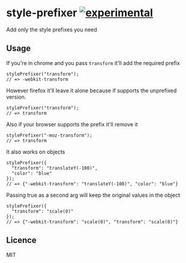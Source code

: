 # style-prefixer [![experimental](http://hughsk.github.io/stability-badges/dist/experimental.svg)](http://github.com/hughsk/stability-badges)
Add only the style prefixes you need


## Usage
If you're in chrome and you pass `transform` it'll add the required prefix

    stylePrefixer("transform");
    // => -webkit-transform

However firefox it'll leave it alone because if supports the unprefixed version.

    stylePrefixer("transform");
    // => transform

Also if your browser supports the prefix it'll remove it

    stylePrefixer("-moz-transform");
    // => transform

It also works on objects

    stylePrefixer({
      "transform": "translateY(-100)",
      "color": "blue"
    });
    // => {"-webkit-transform": "translateY(-100)", "color": "blue"}

Passing true as a second arg will keep the original values in the object

    stylePrefixer({
      "transform": "scale(0)"
    });
    // => {"-webkit-transform": "scale(0)", "transform": "scale(0)"}


## Licence
MIT

